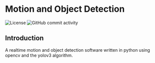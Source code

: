 # Motion and Object Detection

![License](https://img.shields.io/github/license/jb-0001/motion-object-detection?style=flat-square)
![GitHub commit activity](https://img.shields.io/github/commit-activity/w/jb-0001/motion-object-detection?style=flat-square)
## Introduction

 A realtime motion and object detection software written in python using opencv and the yolov3 algorithm.

